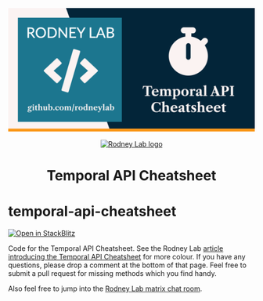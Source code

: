 <img src="./images/rodneylab-github-temporal-api-cheatsheet.png" alt="Rodney Lab temporal-api-cheatsheet Github banner">

<p align="center">
  <a aria-label="Open Rodney Lab site" href="https://rodneylab.com" rel="nofollow noopener noreferrer">
    <img alt="Rodney Lab logo" src="https://rodneylab.com/assets/icon.png" width="60" />
  </a>
</p>
<h1 align="center">
  Temporal API Cheatsheet
</h1>

# temporal-api-cheatsheet

[![Open in StackBlitz](https://developer.stackblitz.com/img/open_in_stackblitz.svg)](https://stackblitz.com/github/rodneylab/temporal-api-cheatsheet)

Code for the Temporal API Cheatsheet. See the Rodney Lab
<a aria-label="Open Rodney Lab blog post on Temporal A P I cheatsheet" href="https://rodneylab.com/temporal-api-cheatsheet/">article
introducing the Temporal API Cheatsheet</a> for more colour. If you have any
questions, please drop a comment at the bottom of that page. Feel free to submit
a pull request for missing methods which you find handy.

Also feel free to jump into the
[Rodney Lab matrix chat room](https://matrix.to/#/%23rodney:matrix.org).
